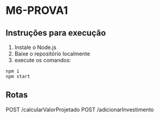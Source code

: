# M6-PROVA1

## Instruções para execução

1. Instale o Node.js
2. Baixe o repositório localmente
3. execute os comandos:
```
npm i
npm start
```

## Rotas

POST /calcularValorProjetado
POST /adicionarInvestimento
